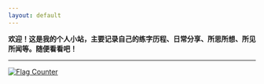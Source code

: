 ```yaml
---
layout: default
---
```



**欢迎！这是我的个人小站，主要记录自己的练字历程、日常分享、所思所想、所见所闻等。随便看看吧！**

---

<a href="https://info.flagcounter.com/uG1W"><img src="https://s05.flagcounter.com/count/uG1W/bg_E8E8E8/txt_9E9E9E/border_E8E8E8/columns_8/maxflags_16/viewers_0/labels_1/pageviews_0/flags_0/percent_0/" alt="Flag Counter" border="0"></a>

